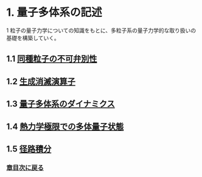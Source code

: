 # 1. 量子多体系の記述
1 粒子の量子力学についての知識をもとに、多粒子系の量子力学的な取り扱いの基礎を構築していく。

## 1.1 [同種粒子の不可弁別性](/manybody-qm_Sec1-1.md)

## 1.2 [生成消滅演算子](/manybody-qm_Sec1-2.md)

## 1.3 [量子多体系のダイナミクス](/manybody-qm_Sec1-3.md)

## 1.4 [熱力学極限での多体量子状態](/manybody-qm_Sec1-4.md)

## 1.5 [径路積分](/manybody-qm_Sec1-5.md)

### [章目次に戻る](/manybody-qm.md)